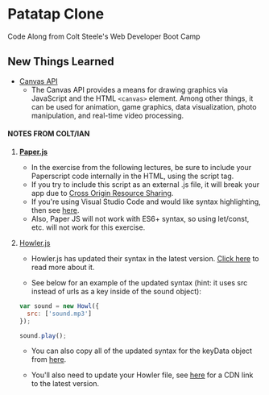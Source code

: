 # Patatap Clone
Code Along from Colt Steele's Web Developer Boot Camp

## New Things Learned

* [Canvas API](https://developer.mozilla.org/en-US/docs/Web/API/Canvas_API)
  - The Canvas API provides a means for drawing graphics via JavaScript and the HTML ```<canvas>``` element. Among other things, it can be used for animation, game graphics, data visualization, photo manipulation, and real-time video processing.

#### NOTES FROM COLT/IAN 
1. **[Paper.js](http://paperjs.org/)**

    -  In the exercise from the following lectures, be sure to include your Paperscript code internally in the HTML, using the script tag. 
    - If you try to include this script as an external .js file, it will break your app due to [Cross Origin Resource Sharing](https://developer.mozilla.org/en-US/docs/Web/HTTP/CORS).
    - If you're using Visual Studio Code and would like syntax highlighting, then see [here](https://www.youtube.com/watch?v=-mHkmAZBkzo).
    - Also, Paper JS will not work with ES6+ syntax, so using let/const, etc. will not work for this exercise.   



2. [Howler.js](https://howlerjs.com/)

    - Howler.js has updated their syntax in the latest version. 
    [Click here](https://github.com/goldfire/howler.js/#quick-start) 
    to read more about it. 

    - See below for an example of the updated syntax (hint: it uses src instead of urls as a key inside of the sound object):
    ```js
    var sound = new Howl({
      src: ['sound.mp3']
    });

    sound.play();
    ```
    - You can also copy all of the updated syntax for the keyData object from 
    [here](https://cdnjs.com/libraries/howler).

    - You'll also need to update your Howler file, see 
    [here](https://cdnjs.com/libraries/howler) 
    for a CDN link to the latest version.